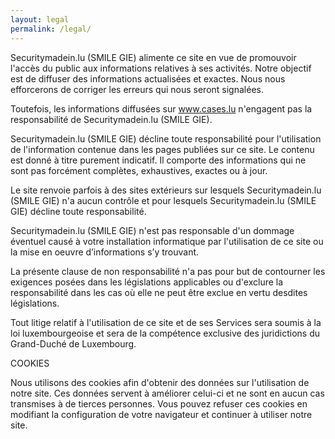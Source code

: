 ```yaml
---
layout: legal
permalink: /legal/
---
```

Securitymadein.lu (SMILE GIE) alimente ce site en vue de promouvoir l'accès du public aux informations relatives à ses activités. Notre objectif est de diffuser des informations actualisées et exactes. Nous nous efforcerons de corriger les erreurs qui nous seront signalées.

Toutefois, les informations diffusées sur www.cases.lu n'engagent pas la responsabilité de Securitymadein.lu (SMILE GIE).

Securitymadein.lu (SMILE GIE) décline toute responsabilité pour l'utilisation de l'information contenue dans les pages publiées sur ce site. Le contenu est donné à titre purement indicatif. Il comporte des informations qui ne sont pas forcément complètes, exhaustives, exactes ou à jour.

Le site renvoie parfois à des sites extérieurs sur lesquels Securitymadein.lu (SMILE GIE) n'a aucun contrôle et pour lesquels Securitymadein.lu (SMILE GIE) décline toute responsabilité.

Securitymadein.lu (SMILE GIE) n'est pas responsable d'un dommage éventuel causé à votre installation informatique par l'utilisation de ce site ou la mise en oeuvre d’informations s’y trouvant.

La présente clause de non responsabilité n'a pas pour but de contourner les exigences posées dans les législations applicables ou d'exclure la responsabilité dans les cas où elle ne peut être exclue en vertu desdites législations.

Tout litige relatif à l'utilisation de ce site et de ses Services sera soumis à la loi luxembourgeoise et sera de la compétence exclusive des juridictions du Grand-Duché de Luxembourg.

COOKIES

Nous utilisons des cookies afin d'obtenir des données sur l'utilisation de notre site. Ces données servent à améliorer celui-ci et ne sont en aucun cas transmises à de tierces personnes. Vous pouvez refuser ces cookies en modifiant la configuration de votre navigateur et continuer à utiliser notre site.
